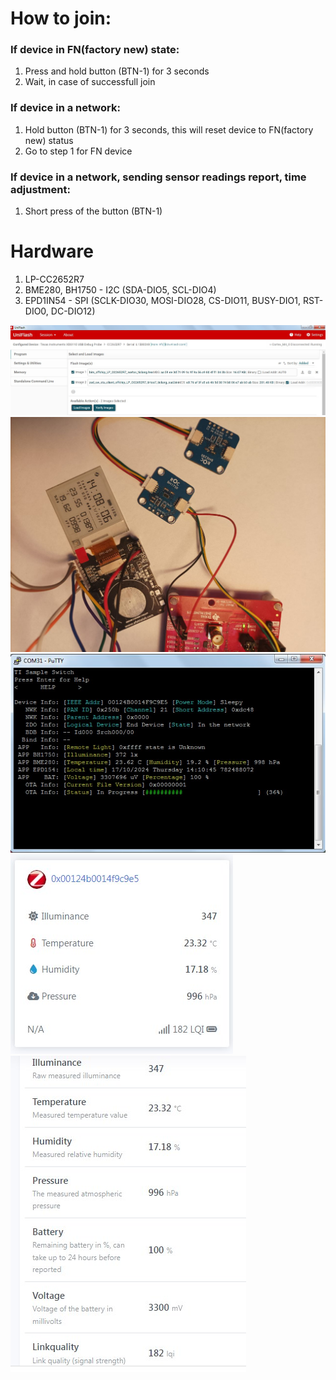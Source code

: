 # How to join:
### If device in FN(factory new) state:
1. Press and hold button (BTN-1) for 3 seconds
2. Wait, in case of successfull join

### If device in a network:
1. Hold button (BTN-1) for 3 seconds, this will reset device to FN(factory new) status
2. Go to step 1 for FN device

### If device in a network, sending sensor readings report, time adjustment:
1. Short press of the button (BTN-1)

# Hardware
1. LP-CC2652R7
2. BME280, BH1750 - I2C (SDA-DIO5, SCL-DIO4)
3. EPD1IN54 - SPI (SCLK-DIO30, MOSI-DIO28, CS-DIO11, BUSY-DIO1, RST-DIO0, DC-DIO12) 

![](/zed_sw_ota_client_offchip_LP_CC2652R7_tirtos7_ticlang/images/Screenshot_2154.jpg)
![](/zed_sw_ota_client_offchip_LP_CC2652R7_tirtos7_ticlang/images/photo_2024-10-17_14-10-21.jpg)
![](/zed_sw_ota_client_offchip_LP_CC2652R7_tirtos7_ticlang/images/Screenshot_2158.jpg)
![](/zed_sw_ota_client_offchip_LP_CC2652R7_tirtos7_ticlang/images/Screenshot_2155.jpg)
![](/zed_sw_ota_client_offchip_LP_CC2652R7_tirtos7_ticlang/images/Screenshot_2156.jpg)